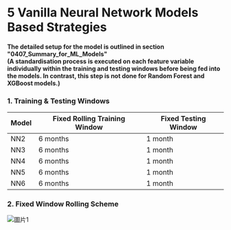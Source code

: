 # 5 Vanilla Neural Network Models Based Strategies
#### The detailed setup for the model is outlined in section "0407_Summary_for_ML_Models" <br> (A standardisation process is executed on each feature variable individually within the training and testing windows before being fed into the models. In contrast, this step is not done for Random Forest and XGBoost models.)

### 1. Training & Testing Windows
| Model | Fixed Rolling Training Window | Fixed Testing Window |
|-------|-------------------------------|----------------------|
| NN2   | 6 months                      | 1 month              |
| NN3   | 6 months                      | 1 month              |
| NN4   | 6 months                      | 1 month              |
| NN5   | 6 months                      | 1 month              |
| NN6   | 6 months                      | 1 month              |

### 2. Fixed Window Rolling Scheme
![圖片1](https://user-images.githubusercontent.com/92542287/206919871-005f5fde-5e25-4539-9986-921953441fcd.png)
